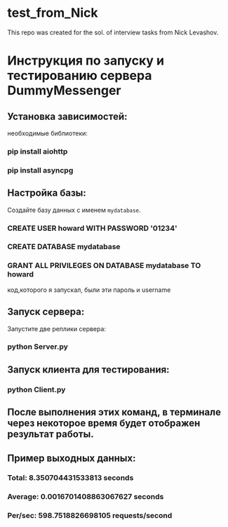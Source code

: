 # test_from_Nick
This repo was created for the sol. of interview tasks from Nick Levashov.

# Инструкция по запуску и тестированию сервера DummyMessenger

## Установка зависимостей:
необходимые библиотеки:
### pip install aiohttp
### pip install asyncpg

## Настройка базы:
Создайте базу данных с именем `mydatabase`.

### CREATE USER howard WITH PASSWORD '01234'

### CREATE DATABASE mydatabase

### GRANT ALL PRIVILEGES ON DATABASE mydatabase TO howard
код,которого я запускал, были эти пароль и username

## Запуск сервера:
Запустите две реплики сервера:
### python Server.py

## Запуск клиента для тестирования:
### python Client.py


## После выполнения этих команд, в терминале через некоторое время будет отображен результат работы.
## Пример выходных данных:
### Total: 8.350704431533813 seconds
### Average: 0.0016701408863067627 seconds
### Per/sec: 598.7518826698105 requests/second

